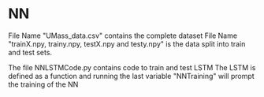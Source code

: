 # NN

File Name "UMass_data.csv" contains the complete dataset File Name "trainX.npy, trainy.npy, testX.npy and testy.npy" is the data split into train and test sets.

The file NNLSTMCode.py contains code to train and test LSTM The LSTM is defined as a function and running the last variable "NNTraining" will prompt the training of the NN
